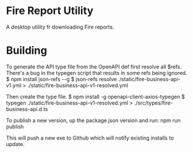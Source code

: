 # Fire Report Utility
A desktop utility fr downloading Fire reports.

# Building
To generate the API type file from the OpenAPI def first resolve all $refs. There's a bug in the typegen script that results in some refs being ignored.
 $ npm install json-refs --g
 $ json-refs resolve ./static/fire-business-api-v1.yml > ./static/fire-business-api-v1-resolved.yml

Then create the type file.
 $ npm install -g openapi-client-axios-typegen
 $ typegen ./static/fire-business-api-v1-resolved.yml > ./src/types/fire-business-api.d.ts

To publish a new version, up the package.json version and run:
 npm run publish

This will push a new exe to Github which will notify existing installs to update.

